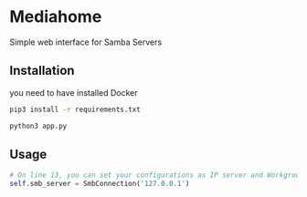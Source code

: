 # Mediahome
Simple web interface for Samba Servers

## Installation
you need to have installed Docker

```bash
pip3 install -r requirements.txt
```

```bash
python3 app.py
```

## Usage

```python
# On line 13, you can set your configurations as IP server and Workgroup
self.smb_server = SmbConnection('127.0.0.1')
```

